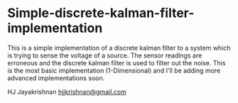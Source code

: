 Simple-discrete-kalman-filter-implementation
============================================
This is a simple implementation of a discrete kalman filter to a system which is trying to sense the voltage of a source. The sensor readings are erroneous and the discrete kalman filter is used to filter out the noise. This is the most basic implementation (1-Dimensional) and I'll be adding more advanced implementations soon.


HJ Jayakrishnan
hjjkrishnan@gmail.com
